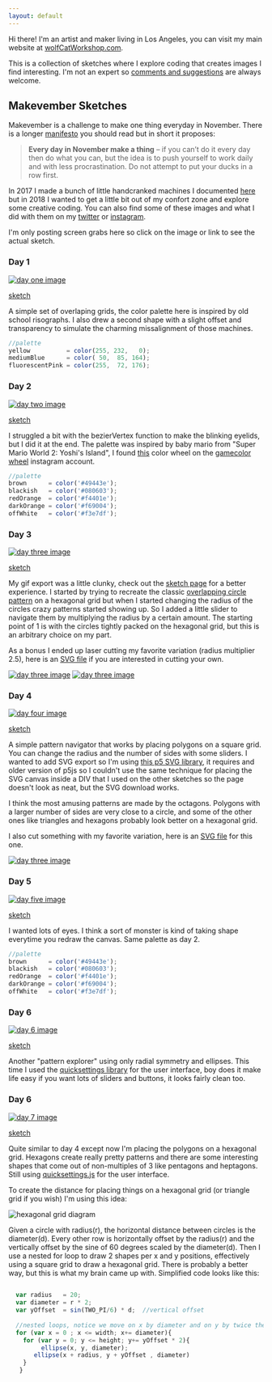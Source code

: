 ```yaml
---
layout: default
---
```


Hi there! I'm an artist and maker living in Los Angeles, you can visit my main website at [wolfCatWorkshop.com](https://wolfcatworkshop.com). 

This is a collection of sketches where I explore coding that creates images I find interesting. I'm not an expert so [comments and suggestions](https://wolfcatworkshop.com/index.php/contact/) are always welcome. 

## Makevember Sketches

Makevember is a challenge to make one thing everyday in November. There is a longer [manifesto](https://www.bricolage.run/blog/2018/10/31/makevember-manifesto-2018) you should read but in short it proposes:

> **Every day in November make a thing** – if you can’t do it every day then do what you can, but the idea is to push yourself to work daily   and with less procrastination. Do not attempt to put your ducks in a row first.

In 2017 I made a bunch of little handcranked machines I documented [here](https://wolfcatworkshop.com/index.php/portfolio/one-month-small-machines/) but in 2018 I wanted to get a little bit out of my confort zone and explore some creative coding. You can also find some of these images and what I did with them on my [twitter](https://twitter.com/wolfCatWorkshop) or [instagram](https://www.instagram.com/wolfcatworkshop/).

I'm only posting screen grabs here so click on the image or link to see the actual sketch.

### Day 1
[![day one image](./images/day-1.gif)](./makevember/day-1/)

[sketch](./makevember/day-1/)

A simple set of overlaping grids, the color palette here is inspired by old school risographs. I also drew a second shape with a slight offset and transparency to simulate the charming missalignment of those machines. 

```js
//palette
yellow          = color(255, 232,   0);
mediumBlue      = color( 50,  85, 164);
fluorescentPink = color(255,  72, 176);
```



### Day 2
[![day two image](./images/day-2.gif)](./makevember/day-2/)

[sketch](./makevember/day-2/)

I struggled a bit with the bezierVertex function to make the blinking eyelids, but I did it at the end. The palette was inspired by baby mario from "Super Mario World 2: Yoshi's Island", I found [this](https://www.instagram.com/p/BgCcOKAlmog/) color wheel on the [gamecolor wheel](https://www.instagram.com/gamecolorwheel/) instagram account.  

```js
//palette
brown      = color('#49443e'); 		
blackish   = color('#080603');		
redOrange  = color('#f4401e');		
darkOrange = color('#f69004');	  
offWhite   = color('#f3e7df');	  
```

### Day 3
[![day three image](./images/day-3.gif)](./makevember/day-3/)

[sketch](./makevember/day-3/)

My gif export was a little clunky, check out the [sketch page](./makevember/day-3/) for a better experience. I started by trying to recreate the classic [overlapping circle pattern](https://en.wikipedia.org/wiki/Overlapping_circles_grid) on a hexagonal grid but when I started changing the radius of the circles crazy patterns started showing up. So I added a little slider to navigate them by multiplying the radius by a certain amount. The starting point of 1 is with the circles tightly packed on the hexagonal grid, but this is an arbitrary choice on my part. 

As a bonus I ended up laser cutting my favorite variation (radius multiplier 2.5), here is an [SVG file](./images/day-3.svg) if you are interested in cutting your own. 

[![day three image](./images/day-3-laserCut-1.jpg)](https://www.instagram.com/p/Bpvq0yYAtZ1/)
[![day three image](./images/day-3-laserCut-2.jpg)](https://www.instagram.com/p/Bpvq0yYAtZ1/)

### Day 4
[![day four image](./images/day-4.png)](./makevember/day-4/)

[sketch](./makevember/day-4/)

A simple pattern navigator that works by placing polygons on a square grid. You can change the radius and the number of sides with some sliders. I wanted to add SVG export so I'm using [this p5 SVG library](https://github.com/zenozeng/p5.js-svg), it requires and older version of p5js so I couldn't use the same technique for placing the SVG canvas inside a DIV that I used on the other sketches so the page doesn't look as neat, but the SVG download works. 

I think the most amusing patterns are made by the octagons. Polygons with a larger number of sides are very close to a circle, and some of the other ones like triangles and hexagons probably look better on a hexagonal grid. 

I also cut something with my favorite variation, here is an [SVG file](./images/day-4.svg) for this one.

[![day three image](./images/day-4-laserCut.jpg)](https://www.instagram.com/p/BpyAJbUA5lN/)


### Day 5
[![day five image](./images/day-5.gif)](./makevember/day-5/)

[sketch](./makevember/day-5/)

I wanted lots of eyes. I think a sort of monster is kind of taking shape everytime you redraw the canvas. Same palette as day 2.

```js
//palette
brown      = color('#49443e'); 		
blackish   = color('#080603');		
redOrange  = color('#f4401e');		
darkOrange = color('#f69004');	  
offWhite   = color('#f3e7df');	  
```

### Day 6
[![day 6 image](./images/day-6.gif)](./makevember/day-6/)

[sketch](./makevember/day-6/)

Another "pattern explorer" using only radial symmetry and ellipses. This time I used the [quicksettings library](https://github.com/bit101/quicksettings) for the user interface, boy does it make life easy if you want lots of sliders and buttons, it looks fairly clean too. 

### Day 6
[![day 7 image](./images/day-7.gif)](./makevember/day-7/)

[sketch](./makevember/day-7/)

Quite similar to day 4 except now I'm placing the polygons on a hexagonal grid. Hexagons create really pretty patterns and there are some interesting shapes that come out of non-multiples of 3 like pentagons and heptagons. Still using [quicksettings.js](https://github.com/bit101/quicksettings) for the user interface. 

To create the distance for placing things on a hexagonal grid (or triangle grid if you wish) I'm using this idea:

![hexagonal grid diagram](./images/hex-grid-diagram.png)

Given a circle with radius(r), the horizontal distance between circles is the diameter(d). Every other row is horizontally offset by the radius(r) and the vertically offset by the sine of 60 degrees scaled by the diameter(d). Then I use a nested for loop to draw 2 shapes per x and y positions, effectively using a square grid to draw a hexagonal grid. There is probably a better way, but this is what my brain came up with. Simplified code looks like this:

```js
  
  var radius   = 20;                       
  var diameter = r * 2;                    
  var yOffset  = sin(TWO_PI/6) * d;  //vertical offset
  
  //nested loops, notice we move on x by diameter and on y by twice the vertical offset
  for (var x = 0 ; x <= width; x+= diameter){
    for (var y = 0; y <= height; y+= yOffset * 2){
  		 ellipse(x, y, diameter);
       ellipse(x + radius, y + yOffset , diameter)
    }
   }
  
```


